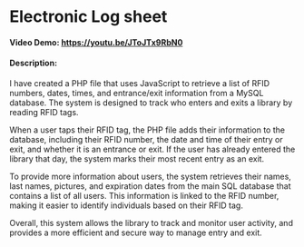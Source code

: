 # Electronic Log sheet
#### Video Demo:  https://youtu.be/JToJTx9RbN0
#### Description:

I have created a PHP file that uses JavaScript to retrieve a list of RFID numbers, dates, times, and entrance/exit information from a MySQL database. The system is designed to track who enters and exits a library by reading RFID tags.

When a user taps their RFID tag, the PHP file adds their information to the database, including their RFID number, the date and time of their entry or exit, and whether it is an entrance or exit. If the user has already entered the library that day, the system marks their most recent entry as an exit.

To provide more information about users, the system retrieves their names, last names, pictures, and expiration dates from the main SQL database that contains a list of all users. This information is linked to the RFID number, making it easier to identify individuals based on their RFID tag.

Overall, this system allows the library to track and monitor user activity, and provides a more efficient and secure way to manage entry and exit.